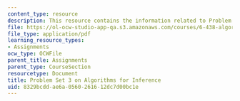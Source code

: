 ```yaml
---
content_type: resource
description: This resource contains the information related to Problem Set 3.
file: https://ol-ocw-studio-app-qa.s3.amazonaws.com/courses/6-438-algorithms-for-inference-fall-2014/8329bcddae6a0560261612dc7d00bc1e_MIT6_438F14_ps3.pdf
file_type: application/pdf
learning_resource_types:
- Assignments
ocw_type: OCWFile
parent_title: Assignments
parent_type: CourseSection
resourcetype: Document
title: Problem Set 3 on Algorithms for Inference
uid: 8329bcdd-ae6a-0560-2616-12dc7d00bc1e
---
```

